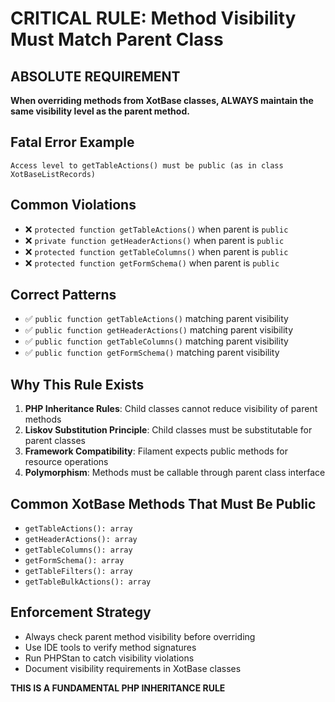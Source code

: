 # CRITICAL RULE: Method Visibility Must Match Parent Class

## ABSOLUTE REQUIREMENT

**When overriding methods from XotBase classes, ALWAYS maintain the same visibility level as the parent method.**

## Fatal Error Example

```
Access level to getTableActions() must be public (as in class XotBaseListRecords)
```

## Common Violations

- ❌ `protected function getTableActions()` when parent is `public`
- ❌ `private function getHeaderActions()` when parent is `public`
- ❌ `protected function getTableColumns()` when parent is `public`
- ❌ `protected function getFormSchema()` when parent is `public`

## Correct Patterns

- ✅ `public function getTableActions()` matching parent visibility
- ✅ `public function getHeaderActions()` matching parent visibility
- ✅ `public function getTableColumns()` matching parent visibility
- ✅ `public function getFormSchema()` matching parent visibility

## Why This Rule Exists

1. **PHP Inheritance Rules**: Child classes cannot reduce visibility of parent methods
2. **Liskov Substitution Principle**: Child classes must be substitutable for parent classes
3. **Framework Compatibility**: Filament expects public methods for resource operations
4. **Polymorphism**: Methods must be callable through parent class interface

## Common XotBase Methods That Must Be Public

- `getTableActions(): array`
- `getHeaderActions(): array`
- `getTableColumns(): array`
- `getFormSchema(): array`
- `getTableFilters(): array`
- `getTableBulkActions(): array`

## Enforcement Strategy

- Always check parent method visibility before overriding
- Use IDE tools to verify method signatures
- Run PHPStan to catch visibility violations
- Document visibility requirements in XotBase classes

**THIS IS A FUNDAMENTAL PHP INHERITANCE RULE**

